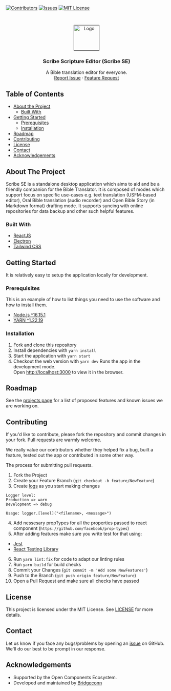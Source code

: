 <!-- PROJECT SHIELDS -->

[![Contributors][contributors-shield]][contributors-url]
[![Issues][issues-shield]][issues-url]
[![MIT License][license-shield]][license-url]

<!-- PROJECT LOGO -->
<br />
<p align="center">
  <a href="">
    <img src="https://github.com/bible-technology/scribe-scripture-editor/blob/development/styles/Logo.png" alt="Logo" width="80" height="80">
  </a>

  <h3 align="center">Scribe Scripture Editor (Scribe SE)</h3>

  <p align="center">
    A Bible translation editor for everyone.
    <br />
    <a href="https://github.com/friendsofagape/autographa/issues">Report Issue</a>
    ·
    <a href="https://github.com/bible-technology/scribe-scripture-editor/issues">Feature Request</a>
  </p>
</p>

<!-- TABLE OF CONTENTS -->

## Table of Contents

-   [About the Project](#about-the-project)
    -   [Built With](#built-with)
-   [Getting Started](#getting-started)
    -   [Prerequisites](#prerequisites)
    -   [Installation](#installation)
-   [Roadmap](#roadmap)
-   [Contributing](#contributing)
-   [License](#license)
-   [Contact](#contact)
-   [Acknowledgements](#acknowledgements)

<!-- ABOUT THE PROJECT -->

## About The Project

Scribe SE is a standalone desktop application which aims to aid and be a friendly companion for the Bible Translator. It is composed of modes which support focus on specific use-cases e.g. text translation (USFM-based editor), Oral Bible translation (audio recorder) and Open Bible Story (in Markdown format) drafting mode. It supports syncing with online repositories for data backup and other such helpful features. 

### Built With

-   [ReactJS](https://reactjs.org/)
-   [Electron](https://www.electronjs.org/)
-   [Tailwind CSS](https://tailwindcss.com/)

<!-- GETTING STARTED -->

## Getting Started

It is relatively easy to setup the application locally for development.

### Prerequisites

This is an example of how to list things you need to use the software and how to install them.

-   [Node.js ^16.15.1](https://nodejs.org/en/)
-   [YARN ^1.22.19](https://yarnpkg.com/getting-started)

### Installation

1. Fork and clone this repository
2. Install dependencies with `yarn install`
3. Start the application with `yarn start`
4. Checkout the web version with `yarn dev`
   Runs the app in the development mode.<br>
   Open [http://localhost:3000](http://localhost:3000) to view it in the browser.

<!-- ROADMAP -->

## Roadmap

See the [projects page](https://github.com/orgs/bible-technology/projects/1/views/1) for a list of proposed features and known issues we are working on.

<!-- CONTRIBUTING -->

## Contributing

If you'd like to contribute, please fork the repository and commit changes in your fork. Pull requests are warmly welcome.

We really value our contributors whether they helped fix a bug, built a feature, tested out the app or contributed in some other way.

The process for submitting pull requests.

1. Fork the Project
2. Create your Feature Branch (`git checkout -b feature/NewFeature`)
3. Create [logs](https://github.com/winstonjs/winston#readme) as you start making changes

```
Logger level:
Production => warn
Development => debug
```

```
Usage: logger.[level]("<filename>, <message>")
```

4. Add nessesary propTypes for all the properties passed to react component (`https://github.com/facebook/prop-types`)
5. After adding features make sure you write test for that using:

-   [Jest](https://testing-library.com/docs/react-testing-library/intro)
-   [React Testing Library](https://jestjs.io/docs/en/getting-started)

6. Run `yarn lint:fix` for code to adapt our linting rules
7. Run `yarn build` for build checks
8. Commit your Changes (`git commit -m 'Add some NewFeatures'`)
9. Push to the Branch (`git push origin feature/NewFeature`)
10. Open a Pull Request and make sure all checks have passed

<!-- LICENSE -->

## License

This project is licensed under the MIT License. See [LICENSE](https://github.com/bible-technology/scribe-scripture-editor/blob/development/LICENSE) for more details.

<!-- CONTACT -->

## Contact

Let us know if you face any bugs/problems by opening an [issue](https://github.com/bible-technology/scribe-scripture-editor/issues) on GitHub. We'll do our best to be prompt in our response.

<!-- ACKNOWLEDGEMENTS -->

## Acknowledgements
- Supported by the Open Components Ecosystem.
- Developed and maintained by [Bridgeconn](https://bridgeconn.com/)

<!-- MARKDOWN LINKS & IMAGES -->
<!-- https://www.markdownguide.org/basic-syntax/#reference-style-links -->

[contributors-shield]: https://img.shields.io/github/contributors/bible-technology/scribe-scripture-editor.svg?style=flat-square
[contributors-url]: https://github.com/bible-technology/scribe-scripture-editor/graphs/contributors
[issues-shield]: https://img.shields.io/github/contributors/bible-technology/scribe-scripture-editor.svg?style=flat-square
[issues-url]: https://github.com/bible-technology/scribe-scripture-editor/issues
[license-shield]: https://img.shields.io/github/contributors/bible-technology/scribe-scripture-editor.svg?style=flat-square
[license-url]: https://github.com/bible-technology/scribe-scripture-editor/blob/development/LICENSE
